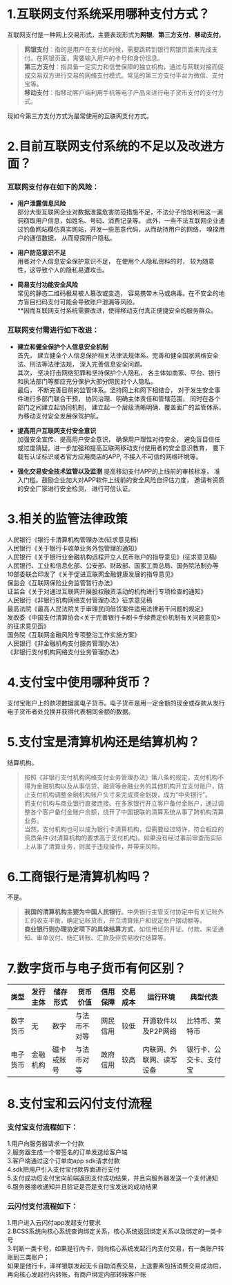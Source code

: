 
# 1.互联网支付系统采用哪种支付方式？
互联网支付是一种网上交易形式，主要表现形式为**网银**、**第三方支付**、**移动支付**。  
>**网银支付**：指的是用户在支付的时候，需要跳转到银行网银页面来完成支付。在网银页面，需要输入用户的卡号和身份信息。  
>**第三方支付**：指具备一定实力和信誉保障的独立机构，通过与网联对接而促成交易双方进行交易的网络支付模式。常见的第三方支付平台为微信、支付宝等。  
>**移动支付**：指移动客户端利用手机等电子产品来进行电子货币支付的支付方式。  

现如今第三方支付方式为最常使用的互联网支付方式。




# 2.目前互联网支付系统的不足以及改进方面？
### 互联网支付存在如下的风险：  
* **用户泄露信息风险**  
部分大型互联网企业对数据泄露危害防范措施不足，不法分子恰恰利用这一漏洞窃取用户信息，如姓名、号码、消费记录等。
此外，一些不法互联网企业通过钓鱼网站模仿真实网站，开发一些恶意代码，从而劫持用户的网络， 嗅探用户的通信数据， 从而窥探用户隐私。


* **用户防范意识不足**  
用者对个人信息安全保护意识不足， 在使用个人隐私资料的时， 较为随意性，这导致个人的隐私易遭攻击。  

* **简易支付功能安全风险**   
常见的静态二维码极易被人篡改或变造， 容易携带木马或病毒。在不安全的地方盲目扫码支付可能会导致账户泄漏等风险。  
**因而互联网支付系统需要改进，使得移动支付真正便捷安全的服务群众。  


### 互联网支付需进行如下改进：
* **建立和健全保护个人信息安全机制**  
首先， 建立健全个人信息保护相关法律法规体系。完善和健全国家网络安全法、刑法等法律法规， 深入完善信息安全问题。  
其次， 坚决打击网络犯罪和坚持保护个人隐私， 各主体如商家、平台、银行和执法部门等都应充分保护大部分网民对个人隐私。  
最后， 不断完善目前的监管体系。坚持网上和网下相结合， 对于发生安全事件进行多部门联合干预， 协同治理、明确主体责任和管辖范围， 同时在各个部门之间建立起协同机制， 建立起一个层级清晰明确、覆盖面广的监管体系， 为移动支付安全发展保驾护航。  

* **提高用户互联网支付安全意识**  
加强安全宣传、提高用户安全意识， 确保用户理性对待安全， 避免盲目信任或过度猜疑。进一步加强和提高互联网移动支付使用者的安全意识教育， 要下载有认证标识或者官方应用商店的APP, 不接入不可信的网络环境等。  

* **强化交易安全技术监管以及监测**
提高移动支付APP的上线前的审核标准， 准入门槛。鼓励企业加大对APP软件上线前的安全风险自评估力度， 邀请有资质的安全厂家进行安全检测， 进行可信认证。  




# 3.相关的监管法律政策
人民银行《银行卡清算机构管理办法(征求意见稿)  
人民银行《关于银行卡收单业务外包管理的通知》  
人民银行《关于银行业金融机构远程开立人民币账户的指导意见》(征求意见稿)  
人民银行、工业和信息化部、公安部、财政部、国家工商总局、国务院法制办等10部委联合印发了《关于促进互联网金融健康发展的指导意见》  
保监会《互联网保险业务监管暂行办法》  
证监会《关于对通过互联网开展股权融资活动的机构进行专项检查的通知》  
人民银行《非银行机构网络支付管理办法》征求意见稿  
最高法院《最高人民法院关于审理民间借贷案件适用法律若干问题的规定》  
发改委《中国支付清算协会<关于完善银行卡刷卡手续费定价机制有关问题意见>的征求意见函》  
国务院《互联网金融风险专项整治工作实施方案》  
人民银行《非金融机构支付服务管理办法》  
《非银行支付机构网络支付业务管理办法》  


# 4.支付宝中使用哪种货币？
支付宝账户上的款项数据属电子货币。电子货币是用一定金额的现金或存款从发行电子货币者处兑换并获得代表相同金额的数据。

# 5.支付宝是清算机构还是结算机构？
结算机构。
>按照《非银行支付机构网络支付业务管理办法》第八条的规定，支付机构不得为金融机构以及从事信贷、融资等金融业务的其他机构开立支付账户，防止支付机构调整金融机构账户头寸来完成资金划拨，成为“中央银行”。  
而支付机构与商业银行直接连接、在多家银行开立客户备付金账户，通过调整各个客户备付金账户余额，绕开了中国银联的清算系统从事了跨机构清算业务。  
当然，支付机构也可以成为银行卡清算机构，但需要经过特许，符合相应的资质条件(对清算机构的要求高于支付机构)。如果没有经过事前审查而实际上从事了清算业务，则属于违规操作，并带来风险。  

# 6.工商银行是清算机构吗？
不是。
>**我国的清算机构主要为中国人民银行**。中央银行主管支付协定中有关记账外汇的收支平衡，确定记账货币，开立清算账户和规定账户摆动额等。  
**商业银行则办理协定项下的具体结算方式**，如信用证的开证、付款、来证通知、审单议付、结汇转账、汇款及非贸易收付结算等。  

# 7.数字货币与电子货币有何区别？   

  
类型 | 发行主体 | 储存形式 | 货币价值 | 信用保障  | 交易成本 | 运行环境 | 典型代表 | 
-|-|-|-|-|-|-|-
数字货币|无|数字| 与法币不对等|网民信用|较低|开源软件以及P2P网络|比特币、莱特币
电子货币|金融机构|磁卡或账号|与法币对等|政府信用|较高|内联网、外联网、读写设备|银行卡、公交卡、支付宝

# 8.支付宝和云闪付支付流程
### 支付宝支付流程如下：
1.用户向服务器请求一个付款  
2.服务器生成一个带签名的订单发送给客户端  
3.客户端通过这个订单向app sdk请求付款  
4.sdk把用户引入支付宝付款界面进行支付  
5.支付成功后支付宝向前端返回支付成功结果，并且向服务器发送一个支付通知  
6.服务器接收通知并且验证是否是支付宝发送的成功结果  


### 云闪付支付流程如下：
1.用户进入云闪付app发起支付要求  
2.BCSS系统向核心系统查询绑定关系，核心系统返回绑定关系以及绑定的一类卡号  
3.判断一类卡号，如果是行内卡，则向核心系统发起行内支付交易，有一类账户转账到三类账户；  
如果是他行卡，泽祥银联发起无卡自助消费交易，上送要素包括消费交易成功后，再向核心发起行内转账，有商户绑定内部转账客户账



```python

```
